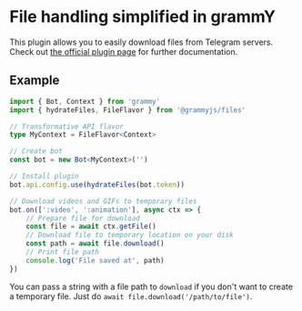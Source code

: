 # File handling simplified in grammY

This plugin allows you to easily download files from Telegram servers.
Check out [the official plugin page](https://grammy.dev/plugins/files.html) for further documentation.

## Example

```ts
import { Bot, Context } from 'grammy'
import { hydrateFiles, FileFlavor } from '@grammyjs/files'

// Transformative API flavor
type MyContext = FileFlavor<Context>

// Create bot
const bot = new Bot<MyContext>('')

// Install plugin
bot.api.config.use(hydrateFiles(bot.token))

// Download videos and GIFs to temporary files
bot.on([':video', ':animation'], async ctx => {
    // Prepare file for download
    const file = await ctx.getFile()
    // Download file to temporary location on your disk
    const path = await file.download()
    // Print file path
    console.log('File saved at', path)
})
```

You can pass a string with a file path to `download` if you don't want to create a temporary file. Just do `await file.download('/path/to/file')`.
